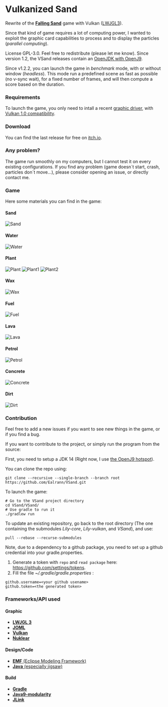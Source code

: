 # Vulkanized Sand
Rewrite of the [**Falling Sand**](https://en.wikipedia.org/wiki/Falling-sand_game) game with Vulkan ([LWJGL3](https://www.lwjgl.org/)).

Since that kind of game requires a lot of computing power, I wanted to exploit the graphic card capabilities to process and to display the particles (*parallel computing*).

License GPL-3.0. Feel free to redistribute (please let me know).
Since version 1.2, the VSand releases contain an [OpenJDK with OpenJ9](https://www.eclipse.org/openj9/).

Since v1.2.2, you can launch the game in *benchmark* mode, with or without window (*headless*). This mode run a predefined scene as fast as possible (no v-sync wait), for a fixed number of frames, and will then compute a score based on the duration.

### Requirements

To launch the game, you only need to intall a recent [graphic driver](https://www.howtogeek.com/135976/how-to-update-your-graphics-drivers-for-maximum-gaming-performance/), with [Vulkan 1.0 compatibility](https://en.wikipedia.org/wiki/Vulkan_(API)#Compatibility).

### Download

You can find the last release for free on [itch.io](https://ealrann.itch.io/vsand).

### Any problem?

The game run smoothly on my computers, but I cannot test it on every existing configurations. If you find any problem (game doesn´t start, crash, particles don´t move...), please consider opening an issue, or directly contact me.

### Game

Here some materials you can find in the game:

#### Sand
![Sand](https://raw.githubusercontent.com/Ealrann/VSand/master/doc/image/sand.gif)

#### Water
![Water](https://raw.githubusercontent.com/Ealrann/VSand/master/doc/image/water.gif)

#### Plant
![Plant](https://raw.githubusercontent.com/Ealrann/VSand/master/doc/image/plant.gif)
![Plant1](https://raw.githubusercontent.com/Ealrann/VSand/master/doc/image/plant2.gif)
![Plant2](https://raw.githubusercontent.com/Ealrann/VSand/master/doc/image/plant_fire.gif)

#### Wax
![Wax](https://raw.githubusercontent.com/Ealrann/VSand/master/doc/image/wax.gif)

#### Fuel
![Fuel](https://raw.githubusercontent.com/Ealrann/VSand/master/doc/image/Fuel.gif)

#### Lava
![Lava](https://raw.githubusercontent.com/Ealrann/VSand/master/doc/image/lava.gif)

#### Petrol
![Petrol](https://raw.githubusercontent.com/Ealrann/VSand/master/doc/image/Petrol.gif)

#### Concrete
![Concrete](https://raw.githubusercontent.com/Ealrann/VSand/master/doc/image/concrete.gif)

#### Dirt
![Dirt](https://raw.githubusercontent.com/Ealrann/VSand/master/doc/image/dirt.gif)

### Contribution

Feel free to add a new issues if you want to see new things in the game, or if you find a bug.

If you want to contribute to the project, or simply run the program from the source: 

First, you need to setup a JDK 14 (Right now, I use [the OpenJ9 hotspot](https://adoptopenjdk.net/releases.html?variant=openjdk14&jvmVariant=hotspot)).

You can clone the repo using:

```
git clone --recursive --single-branch --branch root https://github.com/Ealrann/VSand.git
```

To launch the game:
```shell script
# Go to the VSand project directory
cd VSand/VSand/
# Use gradle to run it
./gradlew run
```

To update an existing repository, go back to the root directory (The one containing the submodules *Lily-core*, *Lily-vulkan*, and *VSand*), and use:
```
pull --rebase --recurse-submodules
```

Note, due to a dependency to a github package, you need to set up a github credential into your gradle.properties. 
1. Generate a token with `repo` and `read package` here: https://github.com/settings/tokens.
2. Fill the file *~/.gradle/gradle.properties* :
```
github.username=<your github usename>
github.token=<the generated token>
```


### Frameworks/API used
#### Graphic
- [**LWJGL 3**](https://www.lwjgl.org/)
- [**JOML**](https://github.com/JOML-CI/JOML)
- [**Vulkan**](https://www.khronos.org/vulkan/)
- [**Nuklear**](https://github.com/vurtun/nuklear)
#### Design/Code
- [**EMF** (Eclipse Modeling Framework)](https://www.eclipse.org/modeling/emf/)
- [**Java** (especially jigsaw)](https://openjdk.java.net/projects/jigsaw/)
#### Build
- [**Gradle**](https://gradle.org/)
- [**Java9-modularity**](https://github.com/java9-modularity/gradle-modules-plugin)
- [**JLink**](https://docs.oracle.com/javase/9/tools/jlink.htm)
